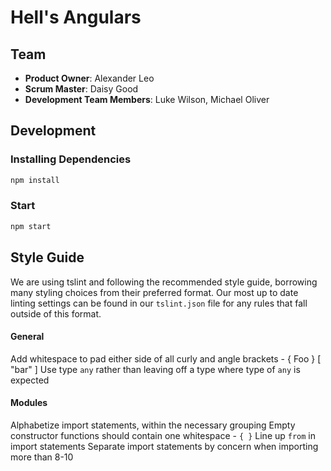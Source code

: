 # Hell's Angulars

>

## Team

  - __Product Owner__: Alexander Leo
  - __Scrum Master__: Daisy Good
  - __Development Team Members__: Luke Wilson, Michael Oliver

## Development
### Installing Dependencies

```sh
npm install
```

### Start

```sh
npm start
```

## Style Guide

We are using tslint and following the recommended style guide, borrowing many styling choices from their preferred format.
Our most up to date linting settings can be found in our `tslint.json` file for any rules that fall outside of this format.

#### General

Add whitespace to pad either side of all curly and angle brackets - { Foo } [ "bar" ]
Use type `any` rather than leaving off a type where type of `any` is expected

#### Modules

Alphabetize import statements, within the necessary grouping
Empty constructor functions should contain one whitespace - `{ }`
Line up `from` in import statements
Separate import statements by concern when importing more than 8-10
